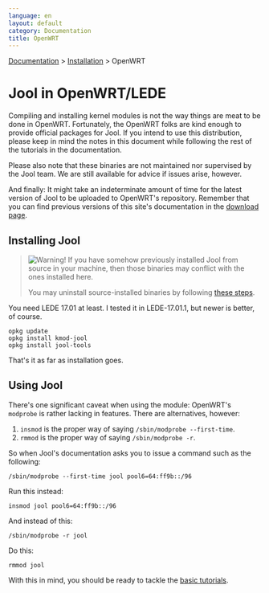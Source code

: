 ```yaml
---
language: en
layout: default
category: Documentation
title: OpenWRT
---
```


[Documentation](documentation.html) > [Installation](documentation.html#installation) > OpenWRT

# Jool in OpenWRT/LEDE

Compiling and installing kernel modules is not the way things are meat to be done in OpenWRT. Fortunately, the OpenWRT folks are kind enough to provide official packages for Jool. If you intend to use this distribution, please keep in mind the notes in this document while following the rest of the tutorials in the documentation.

Please also note that these binaries are not maintained nor supervised by the Jool team. We are still available for advice if issues arise, however.

And finally: It might take an indeterminate amount of time for the latest version of Jool to be uploaded to OpenWRT's repository. Remember that you can find previous versions of this site's documentation in the [download page](download.html).

## Installing Jool

> ![Warning!](../images/warning.svg) If you have somehow previously installed Jool from source in your machine, then those binaries may conflict with the ones installed here.
>
> You may uninstall source-installed binaries by following [these steps](install.html#uninstalling).

You need LEDE 17.01 at least. I tested it in LEDE-17.01.1, but newer is better, of course.

	opkg update
	opkg install kmod-jool
	opkg install jool-tools

That's it as far as installation goes.

## Using Jool

There's one significant caveat when using the module: OpenWRT's `modprobe` is rather lacking in features. There are alternatives, however:

1. `insmod` is the proper way of saying `/sbin/modprobe --first-time`.
2. `rmmod` is the proper way of saying `/sbin/modprobe -r`.

So when Jool's documentation asks you to issue a command such as the following:

	/sbin/modprobe --first-time jool pool6=64:ff9b::/96

Run this instead:

	insmod jool pool6=64:ff9b::/96

And instead of this:

	/sbin/modprobe -r jool

Do this:

	rmmod jool

With this in mind, you should be ready to tackle the [basic tutorials](documentation.html#basic-tutorials).

